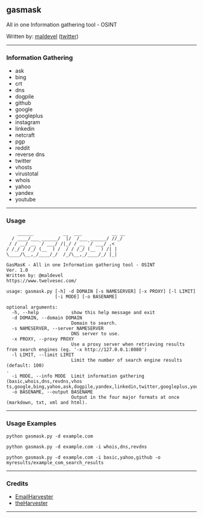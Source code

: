 ## gasmask

All in one Information gathering tool - OSINT

Written by: [maldevel](https://github.com/maldevel) ([twitter](https://twitter.com/maldevel))

---

### Information Gathering

* ask
* bing
* crt
* dns
* dogpile
* github
* google
* googleplus
* instagram
* linkedin
* netcraft
* pgp
* reddit
* reverse dns
* twitter
* vhosts
* virustotal
* whois
* yahoo
* yandex
* youtube

---

### Usage

```
    ______           __  ___           __ __
  / ____/___ ______/  |/  /___ ______/ //_/
 / / __/ __ `/ ___/ /|_/ / __ `/ ___/ ,<
/ /_/ / /_/ (__  ) /  / / /_/ (__  ) /| |
\____/\__,_/____/_/  /_/\__,_/____/_/ |_|

GasMasK - All in one Information gathering tool - OSINT
Ver. 1.0
Written by: @maldevel
https://www.twelvesec.com/

usage: gasmask.py [-h] -d DOMAIN [-s NAMESERVER] [-x PROXY] [-l LIMIT]
                  [-i MODE] [-o BASENAME]

optional arguments:
  -h, --help            show this help message and exit
  -d DOMAIN, --domain DOMAIN
                        Domain to search.
  -s NAMESERVER, --server NAMESERVER
                        DNS server to use.
  -x PROXY, --proxy PROXY
                        Use a proxy server when retrieving results from search engines (eg. '-x http://127.0.0.1:8080')
  -l LIMIT, --limit LIMIT
                        Limit the number of search engine results (default: 100)                                                          .
  -i MODE, --info MODE  Limit information gathering (basic,whois,dns,revdns,vhos                                                          ts,google,bing,yahoo,ask,dogpile,yandex,linkedin,twitter,googleplus,youtube,reddit,github,instagram,crt,pgp,netcraft,virustotal).
  -o BASENAME, --output BASENAME
                        Output in the four major formats at once (markdown, txt, xml and html).

```

---

### Usage Examples

```
python gasmask.py -d example.com

python gasmask.py -d example.com -i whois,dns,revdns

python gasmask.py -d example.com -i basic,yahoo,github -o myresults/example_com_search_results
```

---

### Credits

* [EmailHarvester](https://github.com/maldevel/EmailHarvester)
* [theHarvester](https://github.com/laramies/theHarvester)

---
